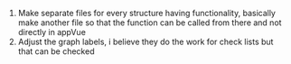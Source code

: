 1. Make separate files for every structure having functionality, basically make another file so that the function can be called from there and not directly in appVue
2. Adjust the graph labels, i believe they do the work for check lists but that can be checked
